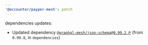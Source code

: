 ```yaml
---
'@accounter/payper-mesh': patch
---
```

dependencies updates:
  - Updated dependency [`@graphql-mesh/json-schema@0.99.2`
    ↗︎](https://www.npmjs.com/package/@graphql-mesh/json-schema/v/0.99.2) (from `0.99.0`, in
    `dependencies`)
